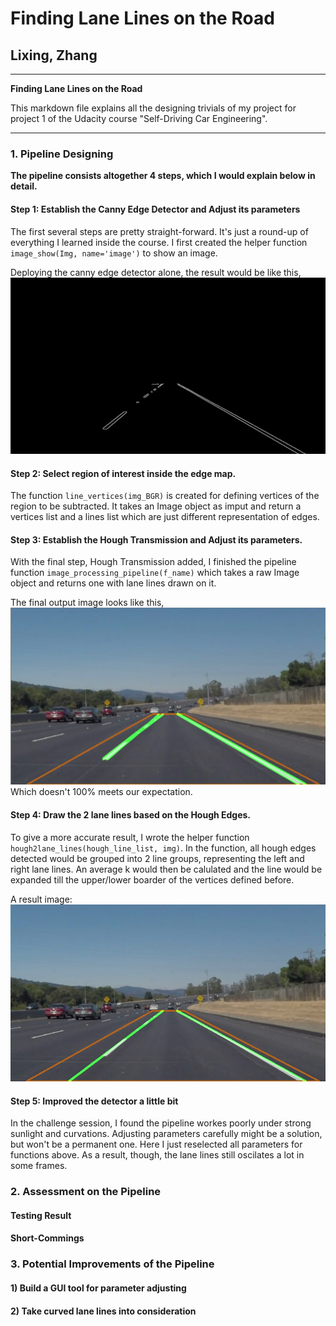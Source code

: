 # **Finding Lane Lines on the Road**
## Lixing, Zhang

---

**Finding Lane Lines on the Road**

This markdown file explains all the designing trivials of my project for project 1 of the Udacity course "Self-Driving Car Engineering".

---

### 1. Pipeline Designing

**The pipeline consists altogether 4 steps, which I would explain below in detail.**
#### Step 1: Establish the Canny Edge Detector and Adjust its parameters
The first several steps are pretty straight-forward. It's just a round-up of everything I learned inside the course. I first created the helper function ``image_show(Img, name='image')`` to show an image.

Deploying the canny edge detector alone, the result would be like this,
![Canny Edges](./test_images_output/solidWhiteCurve_canny.jpg)

#### Step 2: Select region of interest inside the edge map.
The function ``line_vertices(img_BGR)`` is created for defining vertices of the region to be subtracted. It takes an Image object as imput and return a vertices list and a lines list which are just different representation of edges.
#### Step 3: Establish the Hough Transmission and Adjust its parameters.
With the final step, Hough Transmission added, I finished the pipeline function ``image_processing_pipeline(f_name)`` which takes a raw Image object and returns one with lane lines drawn on it.

The final output image looks like this,
![Result](./test_images_output/solidWhiteCurve_hough.jpg)
Which doesn't 100% meets our expectation.
#### Step 4: Draw the 2 lane lines based on the Hough Edges.
To give a more accurate result, I wrote the helper function `hough2lane_lines(hough_line_list, img)`. In the function, all hough edges detected would be grouped into 2 line groups, representing the left and right lane lines. An average k would then be calulated and the line would be expanded till the upper/lower boarder of the vertices defined before.

A result image:
![Result](./test_images_output/solidWhiteCurve.jpg)
#### Step 5: Improved the detector a little bit
In the challenge session, I found the pipeline workes poorly under strong sunlight and curvations. Adjusting parameters carefully might be a solution, but won't be a permanent one. Here I just reselected all parameters for functions above. As a result, though, the lane lines still oscilates a lot in some frames.

### 2. Assessment on the Pipeline
#### Testing Result
#### Short-Commings

### 3. Potential Improvements of the Pipeline
#### 1) Build a GUI tool for parameter adjusting
#### 2) Take curved lane lines into consideration

